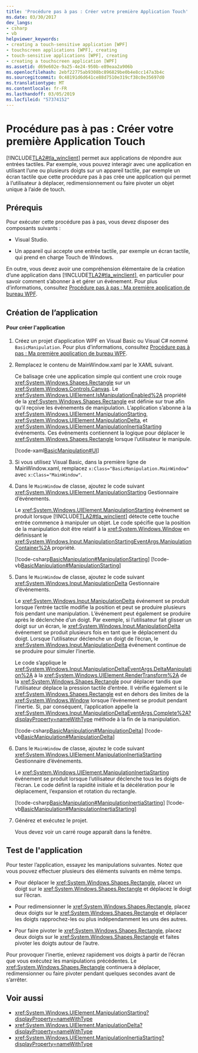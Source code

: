 ```yaml
---
title: 'Procédure pas à pas : Créer votre première Application Touch'
ms.date: 03/30/2017
dev_langs:
- csharp
- vb
helpviewer_keywords:
- creating a touch-sensitive application [WPF]
- touchscreen applications [WPF], creating
- touch-sensitive applications [WPF], creating
- creating a touchscreen application [WPF]
ms.assetid: d69e602e-9a25-4e24-950b-e89eaa2a906b
ms.openlocfilehash: 2ebf22775ab9308bc896829be0b4e8cc147a3b4c
ms.sourcegitcommit: 0c48191d6d641ce88d7510e319cf38c0e35697d0
ms.translationtype: MT
ms.contentlocale: fr-FR
ms.lasthandoff: 03/05/2019
ms.locfileid: "57374152"
---
```

# <a name="walkthrough-creating-your-first-touch-application"></a>Procédure pas à pas : Créer votre première Application Touch
[!INCLUDE[TLA2#tla_winclient](../../../../includes/tla2sharptla-winclient-md.md)] permet aux applications de répondre aux entrées tactiles. Par exemple, vous pouvez interagir avec une application en utilisant l’une ou plusieurs doigts sur un appareil tactile, par exemple un écran tactile que cette procédure pas à pas crée une application qui permet à l’utilisateur à déplacer, redimensionnement ou faire pivoter un objet unique à l’aide de touch.  
  
## <a name="prerequisites"></a>Prérequis  
 Pour exécuter cette procédure pas à pas, vous devez disposer des composants suivants :  
  
-   Visual Studio.  
  
-   Un appareil qui accepte une entrée tactile, par exemple un écran tactile, qui prend en charge Touch de Windows.  
  
 En outre, vous devez avoir une compréhension élémentaire de la création d’une application dans [!INCLUDE[TLA2#tla_winclient](../../../../includes/tla2sharptla-winclient-md.md)], en particulier pour savoir comment s’abonner à et gérer un événement. Pour plus d’informations, consultez [Procédure pas à pas : Ma première application de bureau WPF](../getting-started/walkthrough-my-first-wpf-desktop-application.md).  
  
## <a name="creating-the-application"></a>Création de l’application  
  
#### <a name="to-create-the-application"></a>Pour créer l'application  
  
1.  Créez un projet d’application WPF en Visual Basic ou Visual C# nommé `BasicManipulation`. Pour plus d’informations, consultez [Procédure pas à pas : Ma première application de bureau WPF](../getting-started/walkthrough-my-first-wpf-desktop-application.md).  
  
2.  Remplacez le contenu de MainWindow.xaml par le XAML suivant.  
  
     Ce balisage crée une application simple qui contient une croix rouge <xref:System.Windows.Shapes.Rectangle> sur un <xref:System.Windows.Controls.Canvas>. Le <xref:System.Windows.UIElement.IsManipulationEnabled%2A> propriété de la <xref:System.Windows.Shapes.Rectangle> est définie sur true afin qu’il reçoive les événements de manipulation. L’application s’abonne à la <xref:System.Windows.UIElement.ManipulationStarting>, <xref:System.Windows.UIElement.ManipulationDelta>, et <xref:System.Windows.UIElement.ManipulationInertiaStarting> événements. Ces événements contiennent la logique pour déplacer le <xref:System.Windows.Shapes.Rectangle> lorsque l’utilisateur le manipule.  
  
     [!code-xaml[BasicManipulation#UI](~/samples/snippets/csharp/VS_Snippets_Wpf/basicmanipulation/csharp/mainwindow.xaml#ui)]  
  
3.  Si vous utilisez Visual Basic, dans la première ligne de MainWindow.xaml, remplacez `x:Class="BasicManipulation.MainWindow"` avec `x:Class="MainWindow"`.  
  
4.  Dans le `MainWindow` de classe, ajoutez le code suivant <xref:System.Windows.UIElement.ManipulationStarting> Gestionnaire d’événements.  
  
     Le <xref:System.Windows.UIElement.ManipulationStarting> événement se produit lorsque [!INCLUDE[TLA2#tla_winclient](../../../../includes/tla2sharptla-winclient-md.md)] détecte cette touche entrée commence à manipuler un objet. Le code spécifie que la position de la manipulation doit être relatif à la <xref:System.Windows.Window> en définissant le <xref:System.Windows.Input.ManipulationStartingEventArgs.ManipulationContainer%2A> propriété.  
  
     [!code-csharp[BasicManipulation#ManipulationStarting](~/samples/snippets/csharp/VS_Snippets_Wpf/basicmanipulation/csharp/mainwindow.xaml.cs#manipulationstarting)]
     [!code-vb[BasicManipulation#ManipulationStarting](~/samples/snippets/visualbasic/VS_Snippets_Wpf/basicmanipulation/visualbasic/mainwindow.xaml.vb#manipulationstarting)]

5.  Dans le `MainWindow` de classe, ajoutez le code suivant <xref:System.Windows.Input.ManipulationDelta> Gestionnaire d’événements.

     Le <xref:System.Windows.Input.ManipulationDelta> événement se produit lorsque l’entrée tactile modifie la position et peut se produire plusieurs fois pendant une manipulation. L’événement peut également se produire après le déclenchée d’un doigt. Par exemple, si l’utilisateur fait glisser un doigt sur un écran, le <xref:System.Windows.Input.ManipulationDelta> événement se produit plusieurs fois en tant que le déplacement du doigt. Lorsque l’utilisateur déclenche un doigt de l’écran, le <xref:System.Windows.Input.ManipulationDelta> événement continue de se produire pour simuler l’inertie.

     Le code s’applique le <xref:System.Windows.Input.ManipulationDeltaEventArgs.DeltaManipulation%2A> à la <xref:System.Windows.UIElement.RenderTransform%2A> de la <xref:System.Windows.Shapes.Rectangle> pour déplacer tandis que l’utilisateur déplace la pression tactile d’entrée. Il vérifie également si le <xref:System.Windows.Shapes.Rectangle> est en dehors des limites de la <xref:System.Windows.Window> lorsque l’événement se produit pendant l’inertie. Si, par conséquent, l’application appelle la <xref:System.Windows.Input.ManipulationDeltaEventArgs.Complete%2A?displayProperty=nameWithType> méthode à la fin de la manipulation.

     [!code-csharp[BasicManipulation#ManipulationDelta](~/samples/snippets/csharp/VS_Snippets_Wpf/basicmanipulation/csharp/mainwindow.xaml.cs#manipulationdelta)]
     [!code-vb[BasicManipulation#ManipulationDelta](~/samples/snippets/visualbasic/VS_Snippets_Wpf/basicmanipulation/visualbasic/mainwindow.xaml.vb#manipulationdelta)]

6.  Dans le `MainWindow` de classe, ajoutez le code suivant <xref:System.Windows.UIElement.ManipulationInertiaStarting> Gestionnaire d’événements.

     Le <xref:System.Windows.UIElement.ManipulationInertiaStarting> événement se produit lorsque l’utilisateur déclenche tous les doigts de l’écran. Le code définit la rapidité initiale et la décélération pour le déplacement, l’expansion et rotation du rectangle.

     [!code-csharp[BasicManipulation#ManipulationInertiaStarting](~/samples/snippets/csharp/VS_Snippets_Wpf/basicmanipulation/csharp/mainwindow.xaml.cs#manipulationinertiastarting)]
     [!code-vb[BasicManipulation#ManipulationInertiaStarting](~/samples/snippets/visualbasic/VS_Snippets_Wpf/basicmanipulation/visualbasic/mainwindow.xaml.vb#manipulationinertiastarting)]

7.  Générez et exécutez le projet.

     Vous devez voir un carré rouge apparaît dans la fenêtre.

## <a name="testing-the-application"></a>Test de l'application
 Pour tester l’application, essayez les manipulations suivantes. Notez que vous pouvez effectuer plusieurs des éléments suivants en même temps.

-   Pour déplacer le <xref:System.Windows.Shapes.Rectangle>, placez un doigt sur le <xref:System.Windows.Shapes.Rectangle> et déplacez le doigt sur l’écran.

-   Pour redimensionner le <xref:System.Windows.Shapes.Rectangle>, placez deux doigts sur le <xref:System.Windows.Shapes.Rectangle> et déplacer les doigts rapprochez-les ou plus indépendamment les uns des autres.

-   Pour faire pivoter le <xref:System.Windows.Shapes.Rectangle>, placez deux doigts sur le <xref:System.Windows.Shapes.Rectangle> et faites pivoter les doigts autour de l’autre.

 Pour provoquer l’inertie, enlevez rapidement vos doigts à partir de l’écran que vous exécutez les manipulations précédentes. Le <xref:System.Windows.Shapes.Rectangle> continuera à déplacer, redimensionner ou faire pivoter pendant quelques secondes avant de s’arrêter.

## <a name="see-also"></a>Voir aussi

- <xref:System.Windows.UIElement.ManipulationStarting?displayProperty=nameWithType>
- <xref:System.Windows.UIElement.ManipulationDelta?displayProperty=nameWithType>
- <xref:System.Windows.UIElement.ManipulationInertiaStarting?displayProperty=nameWithType>
